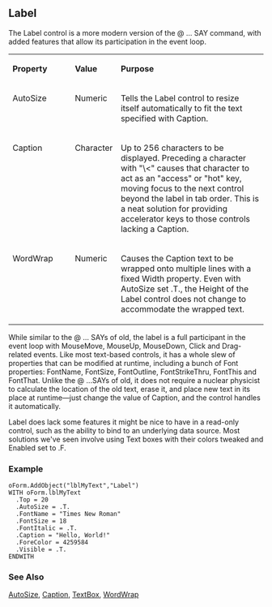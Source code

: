 ## Label

The Label control is a more modern version of the @ ... SAY command, with added features that allow its participation in the event loop. 

<table>
<tr>
  <td width="25%" valign="top">
  <p><b>Property</b></p>
  </td>
  <td width=14% valign=top>
  <p><b>Value</b></p>
  </td>
  <td width=61% valign=top>
  <p><b>Purpose</b></p>
  </td>
 </tr>
<tr>
  <td width="25%" valign="top">
  <p>AutoSize</p>
  </td>
  <td width=14% valign=top>
  <p>Numeric</p>
  </td>
  <td width=61% valign=top>
  <p>Tells the Label control to resize itself automatically to fit the text specified with Caption.</p>
  </td>
 </tr>
<tr>
  <td width="25%" valign="top">
  <p>Caption</p>
  </td>
  <td width=14% valign=top>
  <p>Character</p>
  </td>
  <td width=61% valign=top>
  <p>Up to 256 characters to be displayed. Preceding a character with &quot;\&lt;&quot; causes that character to act as an &quot;access&quot; or &quot;hot&quot; key, moving focus to the next control beyond the label in tab order. This is a neat solution for providing accelerator keys to those controls lacking a Caption.</p>
  </td>
 </tr>
<tr>
  <td width="25%" valign="top">
  <p>WordWrap</p>
  </td>
  <td width=14% valign=top>
  <p>Numeric</p>
  </td>
  <td width=61% valign=top>
  <p>Causes the Caption text to be wrapped onto multiple lines with a fixed Width property. Even with AutoSize set .T., the Height of the Label control does not change to accommodate the wrapped text.</p>
  </td>
 </tr>
</table>

While similar to the @ ... SAYs of old, the label is a full participant in the event loop with MouseMove, MouseUp, MouseDown, Click and Drag-related events. Like most text-based controls, it has a whole slew of properties that can be modified at runtime, including a bunch of Font properties: FontName, FontSize, FontOutline, FontStrikeThru, FontThis and FontThat. Unlike the @ ...SAYs of old, it does not require a nuclear physicist to calculate the location of the old text, erase it, and place new text in its place at runtime&mdash;just change the value of Caption, and the control handles it automatically.

Label does lack some features it might be nice to have in a read-only control, such as the ability to bind to an underlying data source. Most solutions we've seen involve using Text boxes with their colors tweaked and Enabled set to .F.

### Example

```foxpro
oForm.AddObject("lblMyText","Label")
WITH oForm.lblMyText
  .Top = 20
  .AutoSize = .T.
  .FontName = "Times New Roman"
  .FontSize = 18
  .FontItalic = .T.
  .Caption = "Hello, World!"
  .ForeColor = 4259584
  .Visible = .T.
ENDWITH
```

### See Also

[AutoSize](s4g478.md), [Caption](s4g482.md), [TextBox](s4g548.md), [WordWrap](s4g538.md)